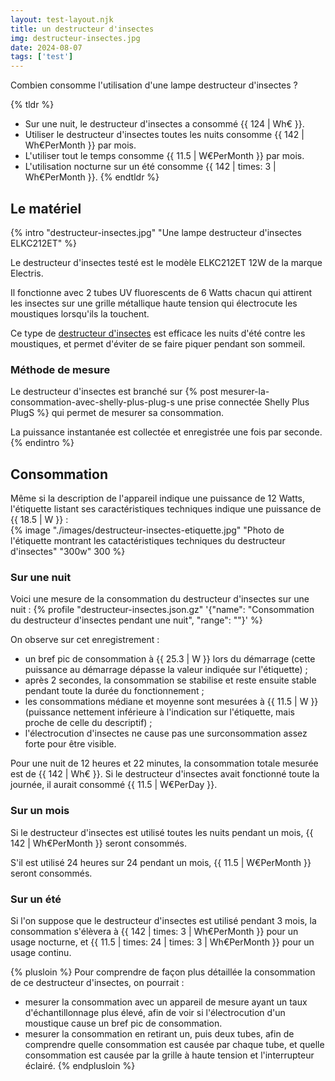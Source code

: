 ```yaml
---
layout: test-layout.njk 
title: un destructeur d'insectes
img: destructeur-insectes.jpg
date: 2024-08-07
tags: ['test']
---
```


Combien consomme l'utilisation d'une lampe destructeur d'insectes ?
<!-- excerpt -->

{% tldr %}
- Sur une nuit, le destructeur d'insectes a consommé {{ 124 | Wh€ }}.
- Utiliser le destructeur d'insectes toutes les nuits consomme {{ 142 | Wh€PerMonth }} par mois.
- L'utiliser tout le temps consomme {{ 11.5 | W€PerMonth }} par mois.
- L'utilisation nocturne sur un été consomme {{ 142 | times: 3 | Wh€PerMonth }}.
{% endtldr %}

## Le matériel
{% intro "destructeur-insectes.jpg" "Une lampe destructeur d'insectes ELKC212ET" %}

Le destructeur d'insectes testé est le modèle ELKC212ET 12W de la marque Electris.

Il fonctionne avec 2 tubes UV fluorescents de 6 Watts chacun qui attirent les insectes sur une grille métallique haute tension qui électrocute les moustiques lorsqu'ils la touchent.

Ce type de [destructeur d'insectes](https://fr.wikipedia.org/wiki/Lampe_anti-insectes) est efficace les nuits d'été contre les moustiques, et permet d'éviter de se faire piquer pendant son sommeil.

### Méthode de mesure

Le destructeur d'insectes est branché sur {% post mesurer-la-consommation-avec-shelly-plus-plug-s une prise connectée Shelly Plus PlugS %} qui permet de mesurer sa consommation.

La puissance instantanée est collectée et enregistrée une fois par seconde.
{% endintro %}

## Consommation

Même si la description de l'appareil indique une puissance de 12 Watts, l'étiquette listant ses caractéristiques techniques indique une puissance de {{ 18.5 | W }} :  
{% image "./images/destructeur-insectes-etiquette.jpg" "Photo de l'étiquette montrant les catactéristiques techniques du destructeur d'insectes" "300w" 300 %}  

### Sur une nuit

Voici une mesure de la consommation du destructeur d'insectes sur une nuit :
{% profile "destructeur-insectes.json.gz" '{"name": "Consommation du destructeur d\'insectes pendant une nuit", "range": ""}' %}

On observe sur cet enregistrement :
- un bref pic de consommation à {{ 25.3 | W }} lors du démarrage (cette puissance au démarrage dépasse la valeur indiquée sur l'étiquette) ;
- après 2 secondes, la consommation se stabilise et reste ensuite stable pendant toute la durée du fonctionnement ;
- les consommations médiane et moyenne sont mesurées à {{ 11.5 | W }} (puissance nettement inférieure à l'indication sur l'étiquette, mais proche de celle du descriptif) ;
- l'électrocution d'insectes ne cause pas une surconsommation assez forte pour être visible.

Pour une nuit de 12 heures et 22 minutes, la consommation totale mesurée est de {{ 142 | Wh€ }}. Si le destructeur d'insectes avait fonctionné toute la journée, il aurait consommé {{ 11.5 | W€PerDay }}.

### Sur un mois
Si le destructeur d'insectes est utilisé toutes les nuits pendant un mois, {{ 142 | Wh€PerMonth }} seront consommés.

S'il est utilisé 24 heures sur 24 pendant un mois, {{ 11.5 | W€PerMonth }} seront consommés.

### Sur un été

Si l'on suppose que le destructeur d'insectes est utilisé pendant 3 mois, la consommation s'élèvera à {{ 142 | times: 3 | Wh€PerMonth }} pour un usage nocturne, et {{ 11.5 | times: 24 | times: 3 | Wh€PerMonth }} pour un usage continu.

{% plusloin %}
Pour comprendre de façon plus détaillée la consommation de ce destructeur d'insectes, on pourrait :
- mesurer la consommation avec un appareil de mesure ayant un taux d'échantillonnage plus élevé, afin de voir si l'électrocution d'un moustique cause un bref pic de consommation.
- mesurer la consommation en retirant un, puis deux tubes, afin de comprendre quelle consommation est causée par chaque tube, et quelle consommation est causée par la grille à haute tension et l'interrupteur éclairé.
{% endplusloin %}
